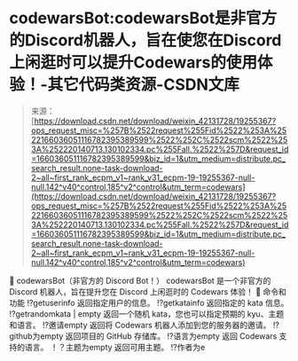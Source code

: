 <!--yml
category: codewars
date: 2022-08-13 11:28:23
-->

# codewarsBot:codewarsBot是非官方的Discord机器人，旨在使您在Discord上闲逛时可以提升Codewars的使用体验！-其它代码类资源-CSDN文库

> 来源：[https://download.csdn.net/download/weixin_42131728/19255367?ops_request_misc=%257B%2522request%255Fid%2522%253A%2522166036051116782395389599%2522%252C%2522scm%2522%253A%252220140713.130102334.pc%255Fall.%2522%257D&request_id=166036051116782395389599&biz_id=1&utm_medium=distribute.pc_search_result.none-task-download-2~all~first_rank_ecpm_v1~rank_v31_ecpm-19-19255367-null-null.142^v40^control,185^v2^control&utm_term=codewars](https://download.csdn.net/download/weixin_42131728/19255367?ops_request_misc=%257B%2522request%255Fid%2522%253A%2522166036051116782395389599%2522%252C%2522scm%2522%253A%252220140713.130102334.pc%255Fall.%2522%257D&request_id=166036051116782395389599&biz_id=1&utm_medium=distribute.pc_search_result.none-task-download-2~all~first_rank_ecpm_v1~rank_v31_ecpm-19-19255367-null-null.142^v40^control,185^v2^control&utm_term=codewars)

:robot: codewarsBot（非官方的 Discord Bot！） codewarsBot 是一个非官方的Discord 机器人，旨在提升您在 Discord 上闲逛时的 Codewars 体验！ :rocket: 命令和功能 !?getuserinfo <user> 返回指定用户的信息。 !?getkatainfo <valid> 返回指定的 kata 信息。 !?getrandomkata <kyu> | empty 返回一个随机 kata，您也可以指定预期的 kyu、主题和语言。 !?邀请empty 返回将 Codewars 机器人添加到您的服务器的邀请。 !?github为empty 返回项目的 GitHub 存储库。 !?语言为empty 返回 Codewars 支持的语言。 ！？主题为empty 返回可用主题。 !?作者为e